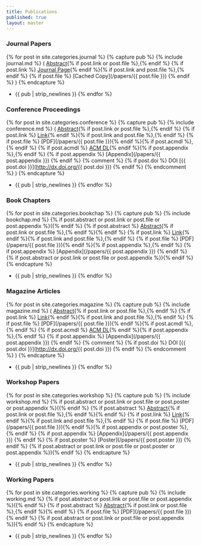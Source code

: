 ```yaml
---
title: Publications
published: true
layout: master
---
```


### Journal Papers

{% for post in site.categories.journal %}
{% capture pub %}
  {% include journal.md %}
  (
  [Abstract]({{post.url}}){% if post.link or post.file %},{% endif %}
  {% if post.link %} [Journal Page]({{post.link}}){% endif %}{% if post.link and post.file %},{% endif %}
  {% if post.file %} [Cached Copy](/papers/{{ post.file }}) {% endif %}
  )
{% endcapture %}
* {{ pub | strip_newlines }}
{% endfor %}

### Conference Proceedings

{% for post in site.categories.conference %}
{% capture pub %}
{% include conference.md %}
  (
  [Abstract]({{post.url}}){% if post.link or post.file %},{% endif %}
  {% if post.link %} [Link]({{post.link}}){% endif %}{% if post.link and post.file %},{% endif %}
  {% if post.file %} [PDF](/papers/{{ post.file }}){% endif %}{% if post.acmdl %},{% endif %}
  {% if post.acmdl %} [ACM DL]({{post.acmdl}}){% endif %}{% if post.appendix %},{% endif %}
  {% if post.appendix %} [Appendix](/papers/{{ post.appendix }}) {% endif %}
{% comment %}  {% if post.doi %} DOI [{{ post.doi }}](http://dx.doi.org/{{ post.doi }}) {% endif %} {% endcomment %}
  )
{% endcapture %}
* {{ pub | strip_newlines }}
{% endfor %}

### Book Chapters

{% for post in site.categories.bookchap %}
{% capture pub %}
  {% include bookchap.md %}
  {% if post.abstract or post.link or post.file or post.appendix %}({% endif %}
  {% if post.abstract %} [Abstract]({{post.url}}){% if post.link or post.file %},{% endif %}{% endif %}
  {% if post.link %} [Link]({{post.link}}){% endif %}{% if post.link and post.file %},{% endif %}
  {% if post.file %} [PDF](/papers/{{ post.file }}){% endif %}{% if post.appendix %},{% endif %}
  {% if post.appendix %} [Appendix](/papers/{{ post.appendix }}) {% endif %}
  {% if post.abstract or post.link or post.file or post.appendix %}){% endif %}
{% endcapture %}
* {{ pub | strip_newlines }}
{% endfor %}

### Magazine Articles

{% for post in site.categories.magazine %}
{% capture pub %}
  {% include magazine.md %}
  (
  [Abstract]({{post.url}}){% if post.link or post.file %},{% endif %}
  {% if post.link %} [Link]({{post.link}}){% endif %}{% if post.link and post.file %},{% endif %}
  {% if post.file %} [PDF](/papers/{{ post.file }}){% endif %}{% if post.acmdl %},{% endif %}
  {% if post.acmdl %} [ACM DL]({{post.acmdl}}){% endif %}{% if post.appendix %},{% endif %}
  {% if post.appendix %} [Appendix](/papers/{{ post.appendix }}) {% endif %}
{% comment %}  {% if post.doi %} DOI [{{ post.doi }}](http://dx.doi.org/{{ post.doi }}) {% endif %} {% endcomment %}
  )
{% endcapture %}
* {{ pub | strip_newlines }}
{% endfor %}

### Workshop Papers

{% for post in site.categories.workshop %}
{% capture pub %}
  {% include workshop.md %}
  {% if post.abstract or post.link or post.file or post.poster or post.appendix %}({% endif %}
  {% if post.abstract %} [Abstract]({{post.url}}){% if post.link or post.file %},{% endif %}{% endif %}
  {% if post.link %} [Link]({{post.link}}){% endif %}{% if post.link and post.file %},{% endif %}
  {% if post.file %} [PDF](/papers/{{ post.file }}){% endif %}{% if post.appendix or post.poster %},{% endif %}
  {% if post.appendix %} [Appendix](/papers/{{ post.appendix }}) {% endif %}
  {% if post.poster %} [Poster](/papers/{{ post.poster }}) {% endif %}
  {% if post.abstract or post.link or post.file or post.poster or post.appendix %}){% endif %}
{% endcapture %}
* {{ pub | strip_newlines }}
{% endfor %}

### Working Papers

{% for post in site.categories.working %}
{% capture pub %}
  {% include working.md %}
  {% if post.abstract or post.link or post.file or post.appendix %}({% endif %}
  {% if post.abstract %} [Abstract]({{post.url}}){% if post.link or post.file %},{% endif %}{% endif %}
  {% if post.file %} [PDF](/papers/{{ post.file }}) {% endif %}
  {% if post.abstract or post.link or post.file or post.appendix %}){% endif %}
{% endcapture %}
* {{ pub | strip_newlines }}
{% endfor %}

